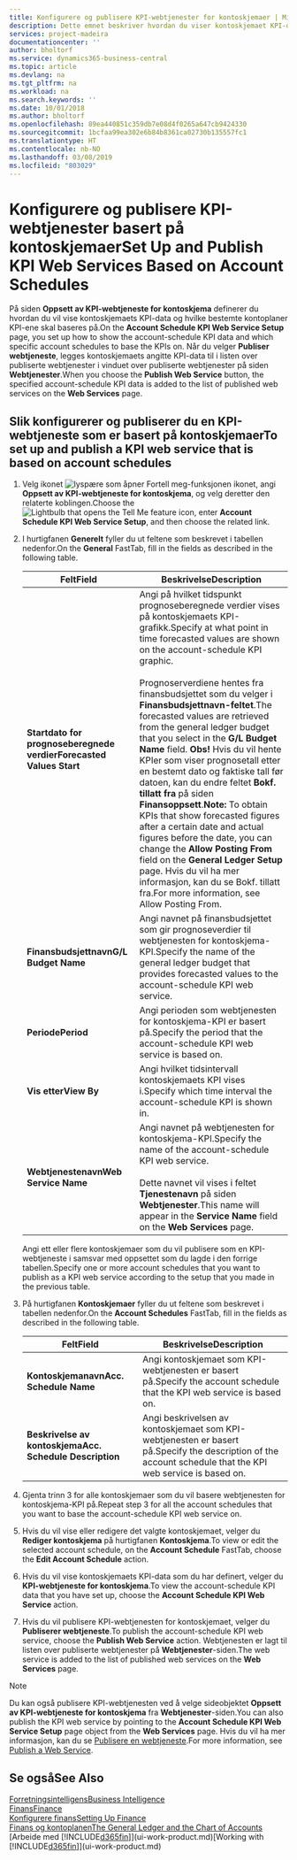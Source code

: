 ```yaml
---
title: Konfigurere og publisere KPI-webtjenester for kontoskjemaer | Microsoft-dokumentasjon
description: Dette emnet beskriver hvordan du viser kontoskjemaet KPI-data som er basert på bestemte kontoskjemaer.
services: project-madeira
documentationcenter: ''
author: bholtorf
ms.service: dynamics365-business-central
ms.topic: article
ms.devlang: na
ms.tgt_pltfrm: na
ms.workload: na
ms.search.keywords: ''
ms.date: 10/01/2018
ms.author: bholtorf
ms.openlocfilehash: 89ea440851c359db7e08d4f0265a647cb9424330
ms.sourcegitcommit: 1bcfaa99ea302e6b84b8361ca02730b135557fc1
ms.translationtype: HT
ms.contentlocale: nb-NO
ms.lasthandoff: 03/08/2019
ms.locfileid: "803029"
---
```

# <a name="set-up-and-publish-kpi-web-services-based-on-account-schedules"></a><span data-ttu-id="ae1cb-103">Konfigurere og publisere KPI-webtjenester basert på kontoskjemaer</span><span class="sxs-lookup"><span data-stu-id="ae1cb-103">Set Up and Publish KPI Web Services Based on Account Schedules</span></span>
<span data-ttu-id="ae1cb-104">På siden **Oppsett av KPI-webtjeneste for kontoskjema** definerer du hvordan du vil vise kontoskjemaets KPI-data og hvilke bestemte kontoplaner KPI-ene skal baseres på.</span><span class="sxs-lookup"><span data-stu-id="ae1cb-104">On the **Account Schedule KPI Web Service Setup** page, you set up how to show the account-schedule KPI data and which specific account schedules to base the KPIs on.</span></span> <span data-ttu-id="ae1cb-105">Når du velger **Publiser webtjeneste**, legges kontoskjemaets angitte KPI-data til i listen over publiserte webtjenester i vinduet over publiserte webtjenester på siden **Webtjenester**.</span><span class="sxs-lookup"><span data-stu-id="ae1cb-105">When you choose the **Publish Web Service** button, the specified account-schedule KPI data is added to the list of published web services on the **Web Services** page.</span></span>  

## <a name="to-set-up-and-publish-a-kpi-web-service-that-is-based-on-account-schedules"></a><span data-ttu-id="ae1cb-106">Slik konfigurerer og publiserer du en KPI-webtjeneste som er basert på kontoskjemaer</span><span class="sxs-lookup"><span data-stu-id="ae1cb-106">To set up and publish a KPI web service that is based on account schedules</span></span>  
1.  <span data-ttu-id="ae1cb-107">Velg ikonet ![lyspære som åpner Fortell meg-funksjonen](media/ui-search/search_small.png "Fortell hva du vil gjøre") ikonet, angi **Oppsett av KPI-webtjeneste for kontoskjema**, og velg deretter den relaterte koblingen.</span><span class="sxs-lookup"><span data-stu-id="ae1cb-107">Choose the ![Lightbulb that opens the Tell Me feature](media/ui-search/search_small.png "Tell me what you want to do") icon, enter **Account Schedule KPI Web Service Setup**, and then choose the related link.</span></span>  
2.  <span data-ttu-id="ae1cb-108">I hurtigfanen **Generelt** fyller du ut feltene som beskrevet i tabellen nedenfor.</span><span class="sxs-lookup"><span data-stu-id="ae1cb-108">On the **General** FastTab, fill in the fields as described in the following table.</span></span>  

    |<span data-ttu-id="ae1cb-109">Felt</span><span class="sxs-lookup"><span data-stu-id="ae1cb-109">Field</span></span>|<span data-ttu-id="ae1cb-110">Beskrivelse</span><span class="sxs-lookup"><span data-stu-id="ae1cb-110">Description</span></span>|  
    |---------------------------------|---------------------------------------|  
    |<span data-ttu-id="ae1cb-111">**Startdato for prognoseberegnede verdier**</span><span class="sxs-lookup"><span data-stu-id="ae1cb-111">**Forecasted Values Start**</span></span>|<span data-ttu-id="ae1cb-112">Angi på hvilket tidspunkt prognoseberegnede verdier vises på kontoskjemaets KPI-grafikk.</span><span class="sxs-lookup"><span data-stu-id="ae1cb-112">Specify at what point in time forecasted values are shown on the account-schedule KPI graphic.</span></span><br /><br /> <span data-ttu-id="ae1cb-113">Prognoserverdiene hentes fra finansbudsjettet som du velger i **Finansbudsjettnavn-feltet**.</span><span class="sxs-lookup"><span data-stu-id="ae1cb-113">The forecasted values are retrieved from the general ledger budget that you select in the **G/L Budget Name** field.</span></span> <span data-ttu-id="ae1cb-114">**Obs!** Hvis du vil hente KPIer som viser prognosetall etter en bestemt dato og faktiske tall før datoen, kan du endre feltet **Bokf. tillatt fra** på siden **Finansoppsett**.</span><span class="sxs-lookup"><span data-stu-id="ae1cb-114">**Note:**  To obtain KPIs that show forecasted figures after a certain date and actual figures before the date, you can change the **Allow Posting From** field on the **General Ledger Setup** page.</span></span> <span data-ttu-id="ae1cb-115">Hvis du vil ha mer informasjon, kan du se Bokf. tillatt fra.</span><span class="sxs-lookup"><span data-stu-id="ae1cb-115">For more information, see Allow Posting From.</span></span>|  
    |<span data-ttu-id="ae1cb-116">**Finansbudsjettnavn**</span><span class="sxs-lookup"><span data-stu-id="ae1cb-116">**G/L Budget Name**</span></span>|<span data-ttu-id="ae1cb-117">Angi navnet på finansbudsjettet som gir prognoseverdier til webtjenesten for kontoskjema-KPI.</span><span class="sxs-lookup"><span data-stu-id="ae1cb-117">Specify the name of the general ledger budget that provides forecasted values to the account-schedule KPI web service.</span></span>|  
    |<span data-ttu-id="ae1cb-118">**Periode**</span><span class="sxs-lookup"><span data-stu-id="ae1cb-118">**Period**</span></span>|<span data-ttu-id="ae1cb-119">Angi perioden som webtjenesten for kontoskjema-KPI er basert på.</span><span class="sxs-lookup"><span data-stu-id="ae1cb-119">Specify the period that the account-schedule KPI web service is based on.</span></span>|  
    |<span data-ttu-id="ae1cb-120">**Vis etter**</span><span class="sxs-lookup"><span data-stu-id="ae1cb-120">**View By**</span></span>|<span data-ttu-id="ae1cb-121">Angi hvilket tidsintervall kontoskjemaets KPI vises i.</span><span class="sxs-lookup"><span data-stu-id="ae1cb-121">Specify which time interval the account-schedule KPI is shown in.</span></span>|  
    |<span data-ttu-id="ae1cb-122">**Webtjenestenavn**</span><span class="sxs-lookup"><span data-stu-id="ae1cb-122">**Web Service Name**</span></span>|<span data-ttu-id="ae1cb-123">Angi navnet på webtjenesten for kontoskjema-KPI.</span><span class="sxs-lookup"><span data-stu-id="ae1cb-123">Specify the name of the account-schedule KPI web service.</span></span><br /><br /> <span data-ttu-id="ae1cb-124">Dette navnet vil vises i feltet **Tjenestenavn** på siden **Webtjenester**.</span><span class="sxs-lookup"><span data-stu-id="ae1cb-124">This name will appear in the **Service Name** field on the **Web Services** page.</span></span>|  

    <span data-ttu-id="ae1cb-125">Angi ett eller flere kontoskjemaer som du vil publisere som en KPI-webtjeneste i samsvar med oppsettet som du lagde i den forrige tabellen.</span><span class="sxs-lookup"><span data-stu-id="ae1cb-125">Specify one or more account schedules that you want to publish as a KPI web service according to the setup that you made in the previous table.</span></span>  

3.  <span data-ttu-id="ae1cb-126">På hurtigfanen **Kontoskjemaer** fyller du ut feltene som beskrevet i tabellen nedenfor.</span><span class="sxs-lookup"><span data-stu-id="ae1cb-126">On the **Account Schedules** FastTab, fill in the fields as described in the following table.</span></span>  

    |<span data-ttu-id="ae1cb-127">Felt</span><span class="sxs-lookup"><span data-stu-id="ae1cb-127">Field</span></span>|<span data-ttu-id="ae1cb-128">Beskrivelse</span><span class="sxs-lookup"><span data-stu-id="ae1cb-128">Description</span></span>|  
    |---------------------------------|---------------------------------------|  
    |<span data-ttu-id="ae1cb-129">**Kontoskjemanavn**</span><span class="sxs-lookup"><span data-stu-id="ae1cb-129">**Acc. Schedule Name**</span></span>|<span data-ttu-id="ae1cb-130">Angi kontoskjemaet som KPI-webtjenesten er basert på.</span><span class="sxs-lookup"><span data-stu-id="ae1cb-130">Specify the account schedule that the KPI web service is based on.</span></span>|  
    |<span data-ttu-id="ae1cb-131">**Beskrivelse av kontoskjema**</span><span class="sxs-lookup"><span data-stu-id="ae1cb-131">**Acc. Schedule Description**</span></span>|<span data-ttu-id="ae1cb-132">Angi beskrivelsen av kontoskjemaet som KPI-webtjenesten er basert på.</span><span class="sxs-lookup"><span data-stu-id="ae1cb-132">Specify the description of the account schedule that the KPI web service is based on.</span></span>|  

4.  <span data-ttu-id="ae1cb-133">Gjenta trinn 3 for alle kontoskjemaer som du vil basere webtjenesten for kontoskjema-KPI på.</span><span class="sxs-lookup"><span data-stu-id="ae1cb-133">Repeat step 3 for all the account schedules that you want to base the account-schedule KPI web service on.</span></span>  
5.  <span data-ttu-id="ae1cb-134">Hvis du vil vise eller redigere det valgte kontoskjemaet, velger du **Rediger kontoskjema** på hurtigfanen **Kontoskjema**.</span><span class="sxs-lookup"><span data-stu-id="ae1cb-134">To view or edit the selected account schedule, on the **Account Schedule** FastTab, choose the **Edit Account Schedule** action.</span></span>  
6.  <span data-ttu-id="ae1cb-135">Hvis du vil vise kontoskjemaets KPI-data som du har definert, velger du **KPI-webtjeneste for kontoskjema**.</span><span class="sxs-lookup"><span data-stu-id="ae1cb-135">To view the account-schedule KPI data that you have set up, choose the **Account Schedule KPI Web Service** action.</span></span>  
7.  <span data-ttu-id="ae1cb-136">Hvis du vil publisere KPI-webtjenesten for kontoskjemaet, velger du **Publiserer webtjeneste**.</span><span class="sxs-lookup"><span data-stu-id="ae1cb-136">To publish the account-schedule KPI web service, choose the **Publish Web Service** action.</span></span> <span data-ttu-id="ae1cb-137">Webtjenesten er lagt til listen over publiserte webtjenester på **Webtjenester**-siden.</span><span class="sxs-lookup"><span data-stu-id="ae1cb-137">The web service is added to the list of published web services on the **Web Services** page.</span></span>  

> [!NOTE]  
>  <span data-ttu-id="ae1cb-138">Du kan også publisere KPI-webtjenesten ved å velge sideobjektet **Oppsett av KPI-webtjeneste for kontoskjema** fra **Webtjenester**-siden.</span><span class="sxs-lookup"><span data-stu-id="ae1cb-138">You can also publish the KPI web service by pointing to the **Account Schedule KPI Web Service Setup** page object from the **Web Services** page.</span></span> <span data-ttu-id="ae1cb-139">Hvis du vil ha mer informasjon, kan du se [Publisere en webtjeneste](across-how-publish-web-service.md).</span><span class="sxs-lookup"><span data-stu-id="ae1cb-139">For more information, see [Publish a Web Service](across-how-publish-web-service.md).</span></span>  

## <a name="see-also"></a><span data-ttu-id="ae1cb-140">Se også</span><span class="sxs-lookup"><span data-stu-id="ae1cb-140">See Also</span></span>  
[<span data-ttu-id="ae1cb-141">Forretningsintelligens</span><span class="sxs-lookup"><span data-stu-id="ae1cb-141">Business Intelligence</span></span>](bi.md)  
[<span data-ttu-id="ae1cb-142">Finans</span><span class="sxs-lookup"><span data-stu-id="ae1cb-142">Finance</span></span>](finance.md)  
[<span data-ttu-id="ae1cb-143">Konfigurere finans</span><span class="sxs-lookup"><span data-stu-id="ae1cb-143">Setting Up Finance</span></span>](finance-setup-finance.md)  
[<span data-ttu-id="ae1cb-144">Finans og kontoplanen</span><span class="sxs-lookup"><span data-stu-id="ae1cb-144">The General Ledger and the Chart of Accounts</span></span>](finance-general-ledger.md)  
<span data-ttu-id="ae1cb-145">[Arbeide med [!INCLUDE[d365fin](includes/d365fin_md.md)]](ui-work-product.md)</span><span class="sxs-lookup"><span data-stu-id="ae1cb-145">[Working with [!INCLUDE[d365fin](includes/d365fin_md.md)]](ui-work-product.md)</span></span>
